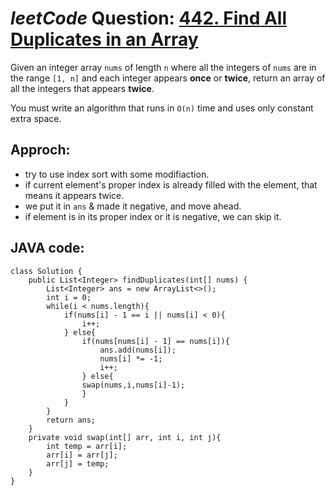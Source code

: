 # _leetCode_ Question: [442. Find All Duplicates in an Array](https://leetcode.com/problems/find-all-duplicates-in-an-array/)

Given an integer array `nums` of length `n` where all the integers of `nums` are in the range `[1, n]` and each integer appears **once** or **twice**, return an array of all the integers that appears **twice**.

You must write an algorithm that runs in `O(n)` time and uses only constant extra space.

## Approch:

- try to use index sort with some modifiaction.
- if current element's proper index is already filled with the element, that means it appears twice.
- we put it in `ans` & made it negative, and move ahead.
- if element is in its proper index or it is negative, we can skip it.

## JAVA code:

```
class Solution {
    public List<Integer> findDuplicates(int[] nums) {
        List<Integer> ans = new ArrayList<>();
        int i = 0;
        while(i < nums.length){
            if(nums[i] - 1 == i || nums[i] < 0){
                i++;
            } else{
                if(nums[nums[i] - 1] == nums[i]){
                    ans.add(nums[i]);
                    nums[i] *= -1;
                    i++;
                } else{
                swap(nums,i,nums[i]-1);
                }
            }
        }
        return ans;
    }
    private void swap(int[] arr, int i, int j){
        int temp = arr[i];
        arr[i] = arr[j];
        arr[j] = temp;
    }
}
```
